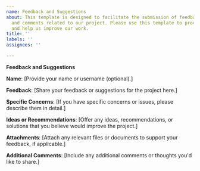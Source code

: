 ```yaml
---
name: Feedback and Suggestions
about: This template is designed to facilitate the submission of feedback, suggestions,
  and comments related to our project. Please use this template to provide your input
  and help us improve our work.
title: ''
labels: ''
assignees: ''

---
```


**Feedback and Suggestions**

**Name**:
[Provide your name or username (optional).]

**Feedback**:
[Share your feedback or suggestions for the project here.]

**Specific Concerns**:
[If you have specific concerns or issues, please describe them in detail.]

**Ideas or Recommendations**:
[Offer any ideas, recommendations, or solutions that you believe would improve the project.]

**Attachments**:
[Attach any relevant files or documents to support your feedback, if applicable.]

**Additional Comments**:
[Include any additional comments or thoughts you'd like to share.]
